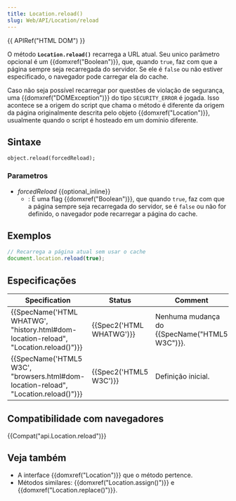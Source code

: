 ```yaml
---
title: Location.reload()
slug: Web/API/Location/reload
---
```


{{ APIRef("HTML DOM") }}

O método **`Location.reload()`** recarrega a URL atual. Seu unico parâmetro opcional é um {{domxref("Boolean")}}, que, quando `true`, faz com que a página sempre seja recarregada do servidor. Se ele é `false` ou não estiver especificado, o navegador pode carregar ela do cache.

Caso não seja possível recarregar por questões de violação de segurança, uma {{domxref("DOMException")}} do tipo `SECURITY_ERROR` é jogada. Isso acontece se a origem do script que chama o método é diferente da origem da página originalmente descrita pelo objeto {{domxref("Location")}}, usualmente quando o script é hosteado em um domínio diferente.

## Sintaxe

```
object.reload(forcedReload);
```

### Parametros

- _forcedReload_ {{optional_inline}}
  - : É uma flag {{domxref("Boolean")}}, que quando `true`, faz com que a página sempre seja recarregada do servidor, se é `false` ou não for definido, o navegador pode recarregar a página do cache.

## Exemplos

```js
// Recarrega a página atual sem usar o cache
document.location.reload(true);
```

## Especificações

| Specification                                                                                                    | Status                           | Comment                                              |
| ---------------------------------------------------------------------------------------------------------------- | -------------------------------- | ---------------------------------------------------- |
| {{SpecName('HTML WHATWG', "history.html#dom-location-reload", "Location.reload()")}} | {{Spec2('HTML WHATWG')}} | Nenhuma mudança do {{SpecName("HTML5 W3C")}}. |
| {{SpecName('HTML5 W3C', "browsers.html#dom-location-reload", "Location.reload()")}} | {{Spec2('HTML5 W3C')}}     | Definição inicial.                                   |

## Compatibilidade com navegadores

{{Compat("api.Location.reload")}}

## Veja também

- A interface {{domxref("Location")}} que o método pertence.
- Métodos similares: {{domxref("Location.assign()")}} e {{domxref("Location.replace()")}}.
